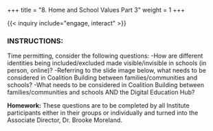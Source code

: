 +++
title = "8. Home and School Values Part 3"
weight = 1
+++

{{< inquiry include="engage, interact" >}}

### **INSTRUCTIONS:**

Time permitting, consider the following questions:
-How are different identities being included/excluded made visible/invisible in schools (in person, online)?
-Referring to the slide image below, what needs to be considered in Coalition Building between families/communities and schools?
-What needs to be considered in Coalition Building between families/communities and schools AND the Digital Education Hub?

**Homework:** These questions are to be completed by all Institute participants either in their groups or individually and turned into the Associate Director, Dr. Brooke Moreland.
